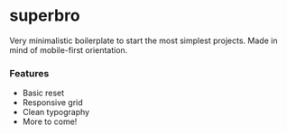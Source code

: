# superbro
Very minimalistic boilerplate to start the most simplest projects. 
Made in mind of mobile-first orientation.

### Features
- Basic reset
- Responsive grid
- Clean typography
- More to come!
